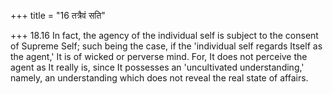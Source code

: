 +++
title = "16 तत्रैवं सति"

+++
18.16 In fact, the agency of the individual self is subject to the
consent of Supreme Self; such being the case, if the 'individual self
regards Itself as the agent,' It is of wicked or perverse mind. For, It
does not perceive the agent as It really is, since It possesses an
'uncultivated understanding,' namely, an understanding which does not
reveal the real state of affairs.

